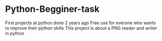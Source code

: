 # Python-Begginer-task
First projects at python done 2 years ago
Free use for everone who wants to improve their python skills
This project is about a PNG reader and writer in python
